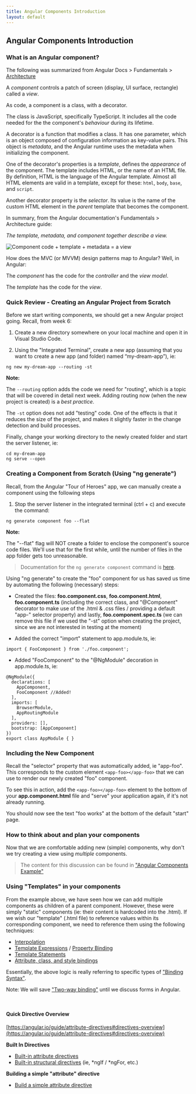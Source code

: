 ```yaml
---
title: Angular Components Introduction
layout: default
---
```


## Angular Components Introduction

### What is an Angular component?

The following was summarized from Angular Docs > Fundamentals > [Architecture](https://angular.io/guide/architecture#components)

A *component* controls a patch of screen (display, UI surface, rectangle) called a *view*. 

As code, a component is a class, with a decorator.

The class is JavaScript, specifically TypeScript. It includes all the code needed for the the component's *behaviour* during its lifetime.

A decorator is a function that modifies a class. It has one parameter, which is an object composed of configuration information as key-value pairs. This object is *metadata*, and the Angular runtime uses the metadata when initializing the component. 

One of the decorator's properties is a *template*, defines the *appearance* of the component. The template includes HTML, or the name of an HTML file. By definition, HTML is the language of the Angular template. Almost all HTML elements are valid in a template, except for these: `html`, `body`, `base`, and `script`.

Another decorator property is the *selector*. Its value is the name of the custom HTML element in the *parent* template that becomes the component. 

In summary, from the Angular documentation's Fundamentals > Architecture guide:

*The template, metadata, and component together describe a view.*

![Component code + template + metadata = a view](https://angular.io/generated/images/guide/architecture/template-metadata-component.png)

How does the MVC (or MVVM) design patterns map to Angular? Well, in Angular:

The *component* has the code for the *controller* and the *view model*. 

The *template* has the code for the *view*. 

### Quick Review - Creating an Angular Project from Scratch

Before we start writing components, we should get a new Angular project going.  Recall, from week 6:

1. Create a new directory somewhere on your local machine and open it in Visual Studio Code.

2. Using the "Integrated Terminal", create a new app (assuming that you want to create a new app (and folder) named “my-dream-app”), ie:

  ```
  ng new my-dream-app --routing -st
  ```
  
  **Note:** 
  
  The `--routing` option adds the code we need for "routing", which is a topic that will be covered in detail next week. Adding routing now (when the new project is created) is a *best practice*. 

The `-st` option does not add "testing" code. One of the effects is that it reduces the size of the project, and makes it slightly faster in the change detection and build processes.
  
Finally, change your working directory to the newly created folder and start the server listener, ie:

```
cd my-dream-app
ng serve --open
```

### Creating a Component from Scratch (Using "ng generate")

Recall, from the Angular "Tour of Heroes" app, we can manually create a component using the following steps

1. Stop the server listener in the integrated terminal (ctrl + c) and execute the command:

```
ng generate component foo --flat
```

**Note:**

The "--flat" flag will NOT create a folder to enclose the component's source code files. We'll use that for the first while, until the number of files in the app folder gets too unreasonable.

> Documentation for the `ng generate component` command is [here](https://github.com/angular/angular-cli/wiki/generate-component). 

Using "ng generate" to create the "foo" component for us has saved us time by automating the following (necessary) steps:

* Created the files: **foo.component.css**, **foo.component.html**, **foo.component.ts** (including the correct class, and "@Component" decorator to make use of the .html &amp; .css files / providing a default "app-" selector property) and lastly, **foo.component.spec.ts** (we can remove this file if we used the "-st" option when creating the project, since we are not interested in testing at the moment)

* Added the correct "import" statement to app.module.ts, ie:

```
import { FooComponent } from './foo.component';
```

* Added "FooComponent" to the "@NgModule" decoration in app.module.ts, ie:

```
@NgModule({
  declarations: [
    AppComponent,
    FooComponent //Added!
  ],
  imports: [
    BrowserModule,
    AppRoutingModule
  ],
  providers: [],
  bootstrap: [AppComponent]
})
export class AppModule { }
```

### Including the New Component

Recall the "selector" property that was automatically added, ie "app-foo".  This corresponds to the custom element `<app-foo></app-foo>` that we can use to render our newly created "foo" component.

To see this in action, add the `<app-foo></app-foo>` element to the bottom of your **app.component.html** file and "serve" your application again, if it's not already running.

You should now see the text "foo works" at the bottom of the default "start" page.

### How to think about and plan your components

Now that we are comfortable adding new (simple) components, why don't we try creating a view using *multiple* components.  

> The content for this discussion can be found in ["Angular Components Example"](angular-components-example)

### Using "Templates" in your components

From the example above, we have seen how we can add multiple components as children of a parent component.  However, these were simply "static" components (ie: their content is hardcoded into the .html).  If we wish our "template" (.html file) to reference values within its corresponding component, we need to reference them using the following techniques:

* [Interpolation](https://angular.io/guide/template-syntax#interpolation----)
* [Template Expressions](https://angular.io/guide/template-syntax#template-expressions) / [Property Binding](https://angular.io/guide/template-syntax#property-binding--property-)
* [Template Statements](https://angular.io/guide/template-syntax#template-statements)
* [Attribute, class, and style bindings](https://angular.io/guide/template-syntax#attribute-class-and-style-bindings)

Essentially, the above logic is really referring to specific types of ["Binding Syntax"](https://angular.io/guide/template-syntax#binding-syntax-an-overview). 

Note:  We will save ["Two-way binding"](https://angular.io/guide/template-syntax#two-way-binding---) until we discuss forms in Angular.

<br>

#### Quick Directive Overview

[https://angular.io/guide/attribute-directives#directives-overview](https://angular.io/guide/attribute-directives#directives-overview)

**Built In Directives**

* [Built-in attribute directives](https://angular.io/guide/template-syntax#built-in-attribute-directives)
* [Built-in structural directives](https://angular.io/guide/template-syntax#built-in-structural-directives) (ie, \*ngIf / \*ngFor, etc.)

**Building a simple "attribute" directive**

* [Build a simple attribute directive](https://angular.io/guide/attribute-directives#build-a-simple-attribute-directive)

<br>


